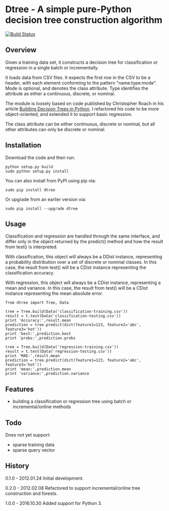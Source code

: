 Dtree - A simple pure-Python decision tree construction algorithm
=================================================================

[<img src="https://secure.travis-ci.org/chrisspen/dtree.png?branch=master" alt="Build Status">](https://travis-ci.org/chrisspen/dtree)

Overview
--------

Given a training data set, it constructs a decision tree for classification or
regression in a single batch or incrementally.

It loads data from CSV files. It expects the first row in the CSV to be a
header, with each element conforming to the pattern "name:type:mode".
Mode is optional, and denotes the class attribute. Type identifies the
attribute as either a continuous, discrete, or nominal.

The module is loosely based on code published by Christopher Roach in his
article [Building Decision Trees in Python](http://onlamp.com/pub/a/python/2006/02/09/ai_decision_trees.html).
I refactored his code to be more object-oriented, and extended it to support
basic regression.

The class attribute can be either continuous, discrete or nominal, but all
other attributes can only be discrete or nominal.

Installation
------------

Download the code and then run:

    python setup.py build
    sudo python setup.py install
    
You can also install from PyPI using pip via:

    sudo pip install dtree
    
Or upgrade from an earlier version via:

    sudo pip install --upgrade dtree

Usage
-----

Classification and regression are handled through the same interface, and
differ only in the object returned by the predict() method and how the result
from test() is interpreted.

With classification, this object will always be a DDist instance, representing
a probability distribution over a set of discrete or nominal classes. In this
case, the result from test() will be a CDist instance representing the
classification accuracy.

With regression, this object will always be a CDist instance, representing a
mean and variance. In this case, the result from test() will be a CDist
instance representing the mean absolute error.

    from dtree import Tree, Data
    
    tree = Tree.build(Data('classification-training.csv'))
    result = t.test(Data('classification-testing.csv'))
    print 'Accuracy:',result.mean
    prediction = tree.predict(dict(feature1=123, feature2='abc', feature3='hot'))
    print 'best:',prediction.best
    print 'probs:',prediction.probs
    
    tree = Tree.build(Data('regression-training.csv'))
    result = t.test(Data('regression-testing.csv'))
    print 'MAE:',result.mean
    prediction = tree.predict(dict(feature1=123, feature2='abc', feature3='hot'))
    print 'mean:',prediction.mean
    print 'variance:',prediction.variance

Features
--------

- building a classification or regression tree using batch or incremental/online methods

Todo
----

Does not yet support:

- sparse training data
- sparse query vector

History
-------

0.1.0 - 2012.01.24
Initial development.

0.2.0 - 2012.02.08
Refactored to support incremental/online tree construction and forests.

1.0.0 - 2016.10.30
Added support for Python 3.
